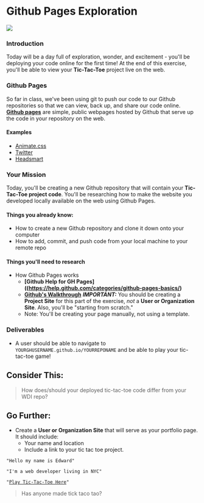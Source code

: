 # Github Pages Exploration

![](http://moduslaborandi.net/wp-content/uploads/2015/05/github.pages.jpg)

### Introduction

Today will be a day full of exploration, wonder, and excitement - you'll be deploying your code online for the first time! At the end of this exercise, you'll be able to view your **Tic-Tac-Toe** project live on the web.

<!-- ![](http://noveltystreet.com/file/2014/07/Uncle-Milton-Rainbow-In-My-Room-Serene-Colorful-Night-light-For-Baby.jpg) -->

### Github Pages

So far in class, we've been using git to push our code to our Github repositories so that we can view, back up, and share our code online. **[Github pages](https://help.github.com/categories/github-pages-basics/)** are simple, public webpages hosted by Github that serve up the code in your repository on the web.

#### Examples

- [Animate.css](https://daneden.github.io/animate.css/)
- [Twitter](http://twitter.github.io/)
- [Headsmart](http://cameronmcefee.github.io/headsmart/)

### Your Mission

Today, you'll be creating a new Github repository that will contain your **Tic-Tac-Toe project code**. You'll be researching how to make the website you developed locally available on the web using Github Pages.

#### Things you already know:

- How to create a new Github repository and clone it down onto your computer
- How to add, commit, and push code from your local machine to your remote repo

#### Things you'll need to research

- How Github Pages works
  - **[Github Help for GH Pages]((https://help.github.com/categories/github-pages-basics/)**
  - **[Github's Walkthrough](https://pages.github.com/#vanilla-step-1)** ***IMPORTANT:*** You should be creating a **Project Site** for this part of the exercise, *not* a **User or Organization Site**. Also, you'll be "starting from scratch."
  - Note: You'll be creating your page manually, not using a template.

### Deliverables

- A user should be able to navigate to `YOURGHUSERNAME.github.io/YOURREPONAME` and be able to play your tic-tac-toe game!

## Consider This:

> How does/should your deployed tic-tac-toe code differ from your WDI repo?

## Go Further:

- Create a **User or Organization Site** that will serve as your portfolio page. It should include:
  - Your name and location
  - Include a link to your tic tac toe project.

`"Hello my name is Edward"`

`"I'm a web developer living in NYC"`

`"`[`Play Tic-Tac-Toe Here`]()`"`

> Has anyone made tick taco tao?
